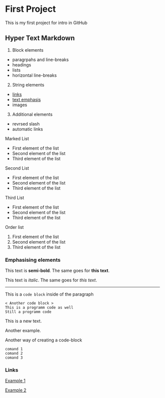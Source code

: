 # First Project
This is my first project for intro in GitHub

## Hyper Text Markdown

1. Block elements
+ paragrpahs and line-breaks
+ headings
+ lists
+ horizontal line-breaks
2. String elements
+ [links](#Links)
+ [text emphasis](#Emphasis)
+ images
3. Additional elements
+ revrsed slash
+ automatic links

Marked List
* First element of the list
* Second element of the list
* Third element of the list

Second List
- First element of the list
- Second element of the list
- Third element of the list

Third List
+  First element of the list
+ Second element of the list
+ Third element of the list

Order list 
1. First element of the list
2. Second element of the list
3. Third element of the list

### <a name="Emphasis"></a> Emphasising elements
This text is **semi-bold**.  The same goes for __this text__.

This text is *italic*.  The same goes for _this text_.

***

This is a `code block` inside of the paragraph

    < Another code block >   
    This is a programm code as well
    Still a programm code
    
This is a new text.

Another example.

Another way of creating a code-block
```
comand 1
comand 2
comand 3
```

### <a name="Links"></a>Links
[Example 1](https://github.com/isapanv/first-project-2022/edit/main/README.md)

[Example 2](https://apmath.spbu.ru/ "Aplied Math. SPbU")

